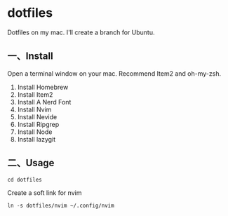 # dotfiles

Dotfiles on my mac. I'll create a branch for Ubuntu.

## 一、Install

Open a terminal window on your mac. Recommend Item2 and oh-my-zsh.

1. Install Homebrew
2. Install Item2
3. Install A Nerd Font
4. Install Nvim
5. Install Nevide
6. Install Ripgrep
7. Install Node
8. Install lazygit

## 二、Usage

```shell
cd dotfiles
```

Create a soft link for nvim

```shell
ln -s dotfiles/nvim ~/.config/nvim
```
